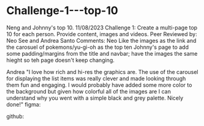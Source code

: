 # Challenge-1---top-10  
Neng and Johnny's top 10. 
11/08/2023 
Challenge 1: Create a multi-page top 10 for each person. Provide content, images and videos.
Peer Reviewed by: Neo See and Andrea Santo
Comments: Neo Like the images as the link and the carosuel of pokemons/yu-gi-oh as the top ten  Johnny's page to add some padding/margins from the title and navbar; have the images the same hieght so teh page doesn't keep changing.

Andrea "I love how rich and hi-res the graphics are. The use of the carousel for displaying the list items was really clever and made looking through them fun and engaging. I would probably have added some more color to the background but given how colorful all of the images are I can understand why you went with a simple black and grey palette. Nicely done!"
figma:

github:

